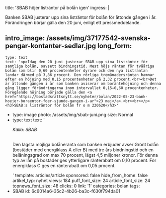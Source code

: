 title: 'SBAB höjer listräntor på bolån igen'
ingress: |
  <p>Banken SBAB justerar upp sina listräntor för bolån för åttonde gången i år. Förändringen börjar gälla den 20 juni, enligt ett pressmeddelande.
  </p>
  
intro_image: /assets/img/37177542-svenska-pengar-kontanter-sedlar.jpg
long_form:
  -
    type: text
    text: '<p>Idag den 20 juni justerar SBAB upp sina listräntor för samtliga bolån, oavsett bindningstid. Mest höjs räntan för tvååriga bolån som blir 0,60 procentenheter dyrare och den nya listräntan landar därmed på 3,86 procent. Den rörliga tremånadersräntan hamnar efter en höjning med 0,15 procentenheter på 2,32 procent.<br><br>Det är åttonde gången i år som banken aviserar om boräntehöjning och denna gång ligger förändringarna inom intervallet 0,15–0,60 procentenheter. Föregående höjning började gälla den <a href="https://bostadsrattsnytt.se/nyheter/bolan/2022-05-23-bank-hoejer-boraentor-foer-sjunde-gangen-i-ar">23 maj</a>.<br><br></p><h3>SBAB:s listräntor för bolån fr o m 220620</h3>'
  -
    type: image
    photo: /assets/img/sbab-juni.png
    size: Normal
  -
    type: text
    text: '<p><i>Källa: SBAB</i></p><p><br>Den lägsta möjliga bolåneränta som banken erbjuder avser Grönt bolån (bostäder med energiklass A eller B) med tre års bindningstid och en belåningsgrad om max 70 procent, lägst 4,5 miljoner kronor. För denna typ av lån på bostäder ges ytterligare ränterabatt om 0,10 procent. För energiklass C ges en ränterabatt om 0,05 procent.</p>'
template: articles/article
sponsored: false
hide_from_home: false
artikel_typ: nyhet
views: 184
puff_font_size: 24
article_font_size: 24
topnews_font_size: 48
clicks: 0
link: '1'
categories: bolan
tags:
  - SBAB
id: 6c6014a6-35c2-4b26-ba3c-f630f794da01
